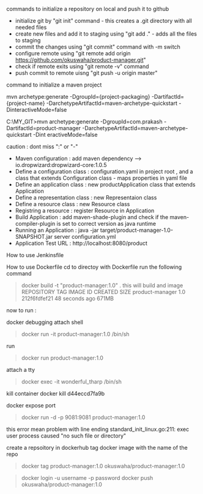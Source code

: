 commands to initialize a repository on local and push it to github
- initialize git by "git init" command - this creates a .git directory with all needed files
- create new files and add it to staging using "git add ." - adds all the files to staging
- commit the changes using "git commit" command with -m switch 
- configure remote using "git remote add origin https://github.com/okuswaha/product-manager.git"
- check if remote exits using "git remote -v" command
- push commit to remote uisng "git push -u origin master" 

command to initialize a maven project 

mvn archetype:generate -DgroupId={project-packaging} -DartifactId={project-name} -DarchetypeArtifactId=maven-archetype-quickstart -DinteractiveMode=false

C:\MY_GIT\>mvn archetype:generate -DgroupId=com.prakash -DartifactId=product-manager -DarchetypeArtifactId=maven-archetype-quickstart -Dint
eractiveMode=false

caution : dont miss ":" or "-"

- Maven configuration :  add maven dependency --> io.dropwizard:dropwizard-core:1.0.5
- Define a configuration class : configuration.yaml in project root , and a class that extends Configuration class - maps properties in yaml file
- Define an application class : new productApplication class that extends Application<ProductConfiguration>
- Define a representation class : new Representaion class
- Define a resource class : new Resource class
- Registring a resource : register Resource in Application
- Build Application : add maven-shade-plugin and check if the maven-compiler-plugin is set to correct version as java runtime
- Running an Application : java -jar target/product-manager-1.0-SNAPSHOT.jar server configuration.yml
- Application Test URL :  http://localhost:8080/product

How to use Jenkinsfile

How to use Dockerfile
cd to directoy with Dockerfile
run the following command 
>docker build -t "product-manager:1.0" .
this will build and image 
REPOSITORY           TAG       IMAGE ID       CREATED             SIZE
product-manager      1.0       212f6fdfef21   48 seconds ago      671MB

now to run :

docker debugging attach shell
>docker run -it product-manager:1.0 /bin/sh

run 
>docker run product-manager:1.0

attach a tty 
>docker exec -it wonderful_tharp /bin/sh

kill container 
docker kill d44eccd7fa9b

docker expose port 
>docker run -d -p 9081:9081 product-manager:1.0
>
this error mean problem with line ending
standard_init_linux.go:211: exec user process caused "no such file or directory"

create a repsoitory in dockerhub
tag docker image with the name of the repo
>docker tag product-manager:1.0 okuswaha/product-manager:1.0

>docker login -u username -p password
>docker push okuswaha/product-manager:1.0
